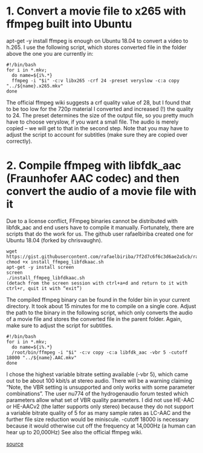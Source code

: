 # 1. Convert a movie file to x265 with ffmpeg built into Ubuntu

apt-get -y install ffmpeg is enough on Ubuntu 18.04 to convert a video to h.265. I use the following script, which stores converted file in the folder above the one you are currently in:



```console
#!/bin/bash
for i in *.mkv;
  do name=${i%.*}
  ffmpeg -i "$i" -c:v libx265 -crf 24 -preset veryslow -c:a copy "../${name}.x265.mkv"
done
```

The official ffmpeg wiki suggests a crf quality value of 28, but I found that to be too low for the 720p material I converted and increased (!) the quality to 24. The preset determines the size of the output file, so you pretty much have to choose veryslow, if you want a small file. The audio is merely copied – we will get to that in the second step. Note that you may have to adjust the script to account for subtitles (make sure they are copied over correctly).
# 2. Compile ffmpeg with libfdk_aac (Fraunhofer AAC codec) and then convert the audio of a movie file with it

Due to a license conflict, FFmpeg binaries cannot be distributed with libfdk_aac and end users have to compile it manually. Fortunately, there are scripts that do the work for us. The github user rafaelbiriba created one for Ubuntu 18.04 (forked by chrisvaughn).

```console
wget https://gist.githubusercontent.com/rafaelbiriba/7f2d7c6f6c3d6ae2a5cb/raw/2b760600a39c560df19c0c6140213163a556d9b1/install_ffmpeg_libfdkaac.sh
chmod +x install_ffmpeg_libfdkaac.sh
apt-get -y install screen
screen
./install_ffmpeg_libfdkaac.sh
(detach from the screen session with ctrl+a+d and return to it with ctrl+r, quit it with “exit”)
```

The compiled ffmpeg binary can be found in the folder bin in your current directory. It took about 15 minutes for me to compile on a single core. Adjust the path to the binary in the following script, which only converts the audio of a movie file and stores the converted file in the parent folder. Again, make sure to adjust the script for subtitles.

```console
#!/bin/bash
for i in *.mkv;
  do name=${i%.*}
  /root/bin/ffmpeg -i "$i" -c:v copy -c:a libfdk_aac -vbr 5 -cutoff 18000 "../${name}.AAC.mkv"
done
```

I chose the highest variable bitrate setting available (-vbr 5), which came out to be about 100 kbit/s at stereo audio. There will be a warning claiming “Note, the VBR setting is unsupported and only works with some parameter combinations”. The user nu774 of the hydrogenaudio forum tested which parameters allow what set of VBR quality parameters. I did not use HE-AAC or HE-AACv2 (the latter supports only stereo) because they do not support a variable bitrate quality of 5 for as many sample rates as LC-AAC and the further file size reduction would be miniscule.
-cutoff 18000 is necessary because it would otherwise cut off the frequency at 14,000Hz (a human can hear up to 20,000Hz)
See also the official ffmpeg wiki. 

[source](https://tech.tiq.cc/2020/04/how-to-convert-videos-to-h-265-hevc-video-with-fdk-aac-audio-on-ubuntu-and-debian-linux-x265-and-libfdk_aac/)